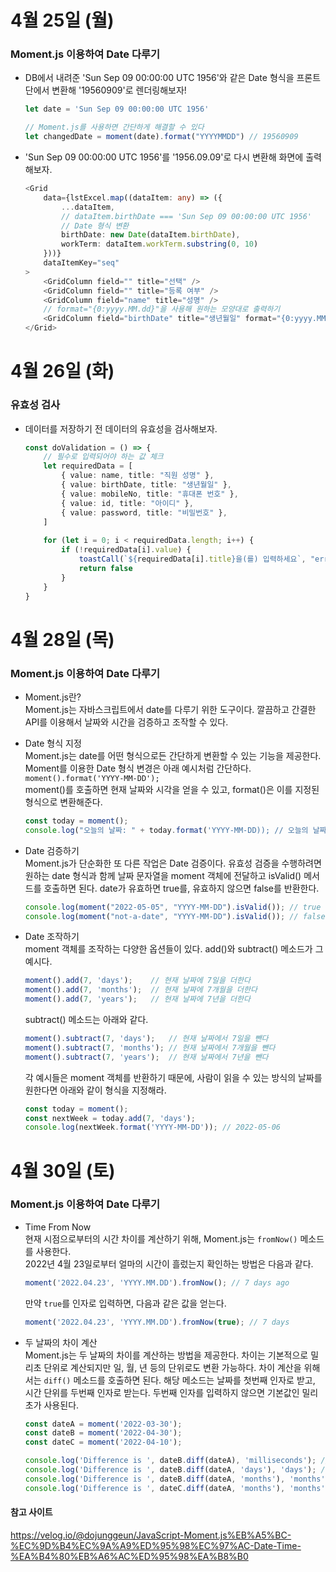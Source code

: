 # 4월 25일 (월)
### Moment.js 이용하여 Date 다루기
- DB에서 내려준 'Sun Sep 09 00:00:00 UTC 1956'와 같은 Date 형식을 프론트단에서 변환해 '19560909'로 렌더링해보자!
    ```ts
    let date = 'Sun Sep 09 00:00:00 UTC 1956'

    // Moment.js를 사용하면 간단하게 해결할 수 있다
    let changedDate = moment(date).format("YYYYMMDD") // 19560909
    ```

- 'Sun Sep 09 00:00:00 UTC 1956'를 '1956.09.09'로 다시 변환해 화면에 출력해보자.
    ```ts
    <Grid
        data={lstExcel.map((dataItem: any) => ({
            ...dataItem,
            // dataItem.birthDate === 'Sun Sep 09 00:00:00 UTC 1956' 
            // Date 형식 변환
            birthDate: new Date(dataItem.birthDate),
            workTerm: dataItem.workTerm.substring(0, 10)
        }))}
        dataItemKey="seq"
    >
        <GridColumn field="" title="선택" />
        <GridColumn field="" title="등록 여부" />
        <GridColumn field="name" title="성명" />
        // format="{0:yyyy.MM.dd}"을 사용해 원하는 모양대로 출력하기
        <GridColumn field="birthDate" title="생년월일" format="{0:yyyy.MM.dd}" />
    </Grid>
    ```

# 4월 26일 (화)
### 유효성 검사
- 데이터를 저장하기 전 데이터의 유효성을 검사해보자.
    ```ts
    const doValidation = () => {
        // 필수로 입력되어야 하는 값 체크
        let requiredData = [
            { value: name, title: "직원 성명" }, 
            { value: birthDate, title: "생년월일" }, 
            { value: mobileNo, title: "휴대폰 번호" }, 
            { value: id, title: "아이디" }, 
            { value: password, title: "비밀번호" }, 
        ]
        
        for (let i = 0; i < requiredData.length; i++) {
            if (!requiredData[i].value) {
                toastCall(`${requiredData[i].title}을(를) 입력하세요`, "error")
                return false
            }
        }
    }
    ```
    
# 4월 28일 (목)
### Moment.js 이용하여 Date 다루기
- Moment.js란?  
    Moment.js는 자바스크립트에서 date를 다루기 위한 도구이다. 깔끔하고 간결한 API를 이용해서 날짜와 시간을 검증하고 조작할 수 있다.  
- Date 형식 지정  
    Moment.js는 date를 어떤 형식으로든 간단하게 변환할 수 있는 기능을 제공한다. Moment를 이용한 Date 형식 변경은 아래 예시처럼 간단하다.   
    `moment().format('YYYY-MM-DD');`  
    moment()를 호출하면 현재 날짜와 시각을 얻을 수 있고, format()은 이를 지정된 형식으로 변환해준다.   
    ```ts
    const today = moment();
    console.log("오늘의 날짜: " + today.format('YYYY-MM-DD)); // 오늘의 날짜: 2022-04-29
    ```
- Date 검증하기  
    Moment.js가 단순화한 또 다른 작업은 Date 검증이다. 유효성 검증을 수행하려면 원하는 date 형식과 함께 날짜 문자열을 moment 객체에 전달하고 isValid() 메서드를 호출하면 된다. date가 유효하면 true를, 유효하지 않으면 false를 반환한다.  
    ```ts
    console.log(moment("2022-05-05", "YYYY-MM-DD").isValid()); // true
    console.log(moment("not-a-date", "YYYY-MM-DD").isValid()); // false
    ```
- Date 조작하기  
    moment 객체를 조작하는 다양한 옵션들이 있다. add()와 subtract() 메소드가 그 예시다.   
    ```ts
    moment().add(7, 'days');    // 현재 날짜에 7일을 더한다
    moment().add(7, 'months');  // 현재 날짜에 7개월을 더한다
    moment().add(7, 'years');   // 현재 날짜에 7년을 더한다
    ```
    subtract() 메소드는 아래와 같다.
    ```ts
    moment().subtract(7, 'days');   // 현재 날짜에서 7일을 뺀다
    moment().subtract(7, 'months'); // 현재 날짜에서 7개월을 뺀다
    moment().subtract(7, 'years');  // 현재 날짜에서 7년을 뺀다
    ```

    각 예시들은 moment 객체를 반환하기 때문에, 사람이 읽을 수 있는 방식의 날짜를 원한다면 아래와 같이 형식을 지정해라.  
    ```ts
    const today = moment();
    const nextWeek = today.add(7, 'days');
    console.log(nextWeek.format('YYYY-MM-DD')); // 2022-05-06
    ```

# 4월 30일 (토)
### Moment.js 이용하여 Date 다루기
- Time From Now  
    현재 시점으로부터의 시간 차이를 계산하기 위해, Moment.js는 `fromNow()` 메소드를 사용한다.  
    2022년 4월 23일로부터 얼마의 시간이 흘렀는지 확인하는 방법은 다음과 같다.  
    ```ts
    moment('2022.04.23', 'YYYY.MM.DD').fromNow(); // 7 days ago
    ```
    만약 `true`를 인자로 입력하면, 다음과 같은 값을 얻는다.
    ```ts
    moment('2022.04.23', 'YYYY.MM.DD').fromNow(true); // 7 days
    ```
- 두 날짜의 차이 계산  
    Moment.js는 두 날짜의 차이를 계산하는 방법을 제공한다. 차이는 기본적으로 밀리초 단위로 계산되지만 일, 월, 년 등의 단위로도 변환 가능하다.
    차이 계산을 위해서는 `diff()` 메소드를 호출하면 된다. 해당 메소드는 날짜를 첫번째 인자로 받고, 시간 단위를 두번째 인자로 받는다. 두번째 인자를 입력하지 않으면 기본값인 밀리초가 사용된다.
    ```ts
    const dateA = moment('2022-03-30');
    const dateB = moment('2022-04-30');
    const dateC = moment('2022-04-10');
    
    console.log('Difference is ', dateB.diff(dateA), 'milliseconds'); // Difference is 2678400000 milliseconds
    console.log('Difference is ', dateB.diff(dateA, 'days'), 'days'); // Difference is 31 day(s)
    console.log('Difference is ', dateB.diff(dateA, 'months'), 'months'); // Difference is 1 month(s)
    console.log('Difference is ', dateC.diff(dateA, 'months'), 'months'); // Difference is 0 month(s)
    ```
    
#### 참고 사이트
https://velog.io/@dojunggeun/JavaScript-Moment.js%EB%A5%BC-%EC%9D%B4%EC%9A%A9%ED%95%98%EC%97%AC-Date-Time-%EA%B4%80%EB%A6%AC%ED%95%98%EA%B8%B0
